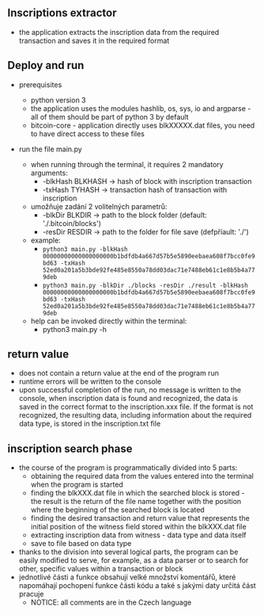 ## Inscriptions extractor

- the application extracts the inscription data from the required transaction and saves it in the required format

## Deploy and run
- prerequisites
    - python version 3
    - the application uses the modules hashlib, os, sys, io and argparse - all of them should be part of python 3 by default
    - bitcoin-core - application directly uses blkXXXXX.dat files, you need to have direct access to these files

- run the file main.py
    - when running through the terminal, it requires 2 mandatory arguments: 
        - -blkHash BLKHASH -> hash of block with inscription transaction
        - -txHash TYHASH -> transaction hash of transaction with inscription
    - umožňuje zadání 2 volitelných parametrů: 
        - -blkDir BLKDIR -> path to the block folder (default: './.bitcoin/blocks')
        - -resDir RESDIR -> path to the folder for file save (defpříault: './')
    - example:
        - `python3 main.py -blkHash 00000000000000000000b1bdfdb4a667d57b5e5890eebaea608f7bcc0fe9bd63 -txHash 52ed0a201a5b3bde92fe485e8550a78dd03dac71e7488eb61c1e8b5b4a779deb`
        - `python3 main.py -blkDir ./blocks -resDir ./result -blkHash 00000000000000000000b1bdfdb4a667d57b5e5890eebaea608f7bcc0fe9bd63 -txHash 52ed0a201a5b3bde92fe485e8550a78dd03dac71e7488eb61c1e8b5b4a779deb`
    - help can be invoked directly within the terminal:
        - python3 main.py -h

## return value
- does not contain a return value at the end of the program run
- runtime errors will be written to the console
- upon successful completion of the run, no message is written to the console, when inscription data is found and recognized, the data is saved in the correct format to the inscription.xxx file. If the format is not recognized, the resulting data, including information about the required data type, is stored in the inscription.txt file

## inscription search phase
- the course of the program is programmatically divided into 5 parts:
    - obtaining the required data from the values entered into the terminal when the program is started
    - finding the blkXXX.dat file in which the searched block is stored - the result is the return of the file name together with the position where the beginning of the searched block is located
    - finding the desired transaction and return value that represents the initial position of the witness field stored within the blkXXX.dat file
    - extracting inscription data from witness - data type and data itself
    - save to file based on data type
- thanks to the division into several logical parts, the program can be easily modified to serve, for example, as a data parser or to search for other, specific values within a transaction or block
- jednotlivé části a funkce obsahují velké množství komentářů, které napomáhají pochopení funkce části kódu a také s jakými daty určitá část pracuje
    - NOTICE: all comments are in the Czech language